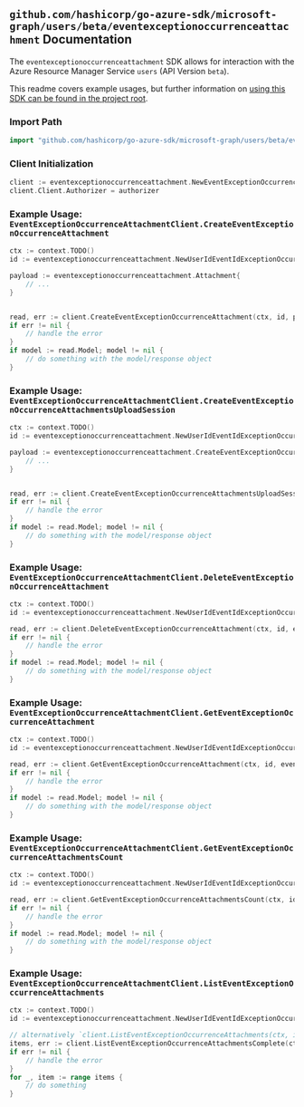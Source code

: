 
## `github.com/hashicorp/go-azure-sdk/microsoft-graph/users/beta/eventexceptionoccurrenceattachment` Documentation

The `eventexceptionoccurrenceattachment` SDK allows for interaction with the Azure Resource Manager Service `users` (API Version `beta`).

This readme covers example usages, but further information on [using this SDK can be found in the project root](https://github.com/hashicorp/go-azure-sdk/tree/main/docs).

### Import Path

```go
import "github.com/hashicorp/go-azure-sdk/microsoft-graph/users/beta/eventexceptionoccurrenceattachment"
```


### Client Initialization

```go
client := eventexceptionoccurrenceattachment.NewEventExceptionOccurrenceAttachmentClientWithBaseURI("https://management.azure.com")
client.Client.Authorizer = authorizer
```


### Example Usage: `EventExceptionOccurrenceAttachmentClient.CreateEventExceptionOccurrenceAttachment`

```go
ctx := context.TODO()
id := eventexceptionoccurrenceattachment.NewUserIdEventIdExceptionOccurrenceID("userIdValue", "eventIdValue", "eventId1Value")

payload := eventexceptionoccurrenceattachment.Attachment{
	// ...
}


read, err := client.CreateEventExceptionOccurrenceAttachment(ctx, id, payload)
if err != nil {
	// handle the error
}
if model := read.Model; model != nil {
	// do something with the model/response object
}
```


### Example Usage: `EventExceptionOccurrenceAttachmentClient.CreateEventExceptionOccurrenceAttachmentsUploadSession`

```go
ctx := context.TODO()
id := eventexceptionoccurrenceattachment.NewUserIdEventIdExceptionOccurrenceID("userIdValue", "eventIdValue", "eventId1Value")

payload := eventexceptionoccurrenceattachment.CreateEventExceptionOccurrenceAttachmentsUploadSessionRequest{
	// ...
}


read, err := client.CreateEventExceptionOccurrenceAttachmentsUploadSession(ctx, id, payload)
if err != nil {
	// handle the error
}
if model := read.Model; model != nil {
	// do something with the model/response object
}
```


### Example Usage: `EventExceptionOccurrenceAttachmentClient.DeleteEventExceptionOccurrenceAttachment`

```go
ctx := context.TODO()
id := eventexceptionoccurrenceattachment.NewUserIdEventIdExceptionOccurrenceIdAttachmentID("userIdValue", "eventIdValue", "eventId1Value", "attachmentIdValue")

read, err := client.DeleteEventExceptionOccurrenceAttachment(ctx, id, eventexceptionoccurrenceattachment.DefaultDeleteEventExceptionOccurrenceAttachmentOperationOptions())
if err != nil {
	// handle the error
}
if model := read.Model; model != nil {
	// do something with the model/response object
}
```


### Example Usage: `EventExceptionOccurrenceAttachmentClient.GetEventExceptionOccurrenceAttachment`

```go
ctx := context.TODO()
id := eventexceptionoccurrenceattachment.NewUserIdEventIdExceptionOccurrenceIdAttachmentID("userIdValue", "eventIdValue", "eventId1Value", "attachmentIdValue")

read, err := client.GetEventExceptionOccurrenceAttachment(ctx, id, eventexceptionoccurrenceattachment.DefaultGetEventExceptionOccurrenceAttachmentOperationOptions())
if err != nil {
	// handle the error
}
if model := read.Model; model != nil {
	// do something with the model/response object
}
```


### Example Usage: `EventExceptionOccurrenceAttachmentClient.GetEventExceptionOccurrenceAttachmentsCount`

```go
ctx := context.TODO()
id := eventexceptionoccurrenceattachment.NewUserIdEventIdExceptionOccurrenceID("userIdValue", "eventIdValue", "eventId1Value")

read, err := client.GetEventExceptionOccurrenceAttachmentsCount(ctx, id, eventexceptionoccurrenceattachment.DefaultGetEventExceptionOccurrenceAttachmentsCountOperationOptions())
if err != nil {
	// handle the error
}
if model := read.Model; model != nil {
	// do something with the model/response object
}
```


### Example Usage: `EventExceptionOccurrenceAttachmentClient.ListEventExceptionOccurrenceAttachments`

```go
ctx := context.TODO()
id := eventexceptionoccurrenceattachment.NewUserIdEventIdExceptionOccurrenceID("userIdValue", "eventIdValue", "eventId1Value")

// alternatively `client.ListEventExceptionOccurrenceAttachments(ctx, id, eventexceptionoccurrenceattachment.DefaultListEventExceptionOccurrenceAttachmentsOperationOptions())` can be used to do batched pagination
items, err := client.ListEventExceptionOccurrenceAttachmentsComplete(ctx, id, eventexceptionoccurrenceattachment.DefaultListEventExceptionOccurrenceAttachmentsOperationOptions())
if err != nil {
	// handle the error
}
for _, item := range items {
	// do something
}
```
